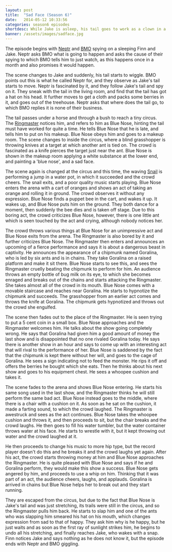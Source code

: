 ```yaml
---
layout: post
title:  "Sad Face (Season 6)"
date:   2014-05-12 10:33:56
categories: season6 episodes
shortdesc: While Jake is asleep, his tail goes to work as a clown in a traveling bug circus.
banner: /assets/images/sadface.jpg
---
```

The episode begins with [Neptr](http://adventuretime.wikia.com/wiki/Neptr) and [BMO](http://adventuretime.wikia.com/wiki/BMO) spying on a sleeping Finn and Jake. Neptr asks BMO what is going to happen and asks the cause of their spying to which BMO tells him to just watch, as this happens once in a month and also promises it would happen.<!--more-->

The scene changes to Jake and suddenly, his tail starts to wiggle. BMO points out this is what he called Neptr for, and they observe as Jake's tail starts to move. Neptr is fascinated by it, and they follow Jake's tail and spy on it. They sneak with the tail in the living room, and find that the tail has got a hat on his head. It further moves to get a cloth and packs some berries in it, and goes out of the treehouse. Neptr asks that where does the tail go, to which BMO replies it is none of their business.

The tail passes under a horse and through a bush to reach a tiny circus. The [Ringmaster](http://adventuretime.wikia.com/wiki/Ringmaster) notices him, and refers to him as Blue Nose, hinting the tail must have worked for quite a time. He tells Blue Nose that he is late, and tells him to put on his makeup. Blue Nose obeys him and goes to a makeup room. The scene changes to inside the circus, where a blind grasshopper is throwing knives at a target at which another ant is tied on. The crowd is fascinated as a knife pierces the target just near the ant. Blue Nose is shown in the makeup room applying a white substance at the lower end, and painting a 'blue nose', and a sad face.

The scene again is changed at the circus and this time, the waving [Snail](http://adventuretime.wikia.com/wiki/Snail) is performing a jump in a water pot, in which it succeeded and the crowd cheers. The snail exits, and a poor quality music starts playing. Blue Nose enters the arena with a cart of oranges and shows an act of taking an orange and rolling it in ground. The crowd observes it without any expression. Blue Nose finds a puppet bee in the cart, and wakes it up. It wakes up, and Blue Nose puts him on the ground. They both dance for a moment, then suddenly the bee dies and is taken off stage. Due to this boring act, the crowd criticizes Blue Nose, however, there is one little ant which is seen touched by the act and crying, although nobody notices her.

The crowd throws various things at Blue Nose for an unimpressive act and Blue Nose exits from the arena. The Ringmaster is also bored by it and further criticizes Blue Nose. The Ringmaster then enters and announces an upcoming of a fierce performance and says it is about a dangerous beast in captivity. He announces the appearance of a chipmunk named Goralina, who is led by six ants and is in chains. They take Goralina on a raised platform and make it sit there. Blue Nose starts to see this, and sees the Ringmaster cruelly beating the chipmunk to perform for him. An audience throws an empty bottle of bug milk on its eye, to which she becomes enraged and breaks out of the chains and starts attacking the Ringmaster. She takes almost all of the crowd in its mouth. Blue Nose comes with a movable staircase and reaches near Goralina. He starts to hypnotize the chipmunk and succeeds. The grasshopper from an earlier act comes and throws the knife at Goralina. The chipmunk gets hypnotized and throws out the crowd she engulfed.

The scene then fades out to the place of the Ringmaster. He is seen trying to put a 5 cent coin in a small box. Blue Nose approaches and the Ringmaster welcomes him. He talks about the show going completely wrong. He says that Goralina had given him a good amount of money the last show and is disappointed that no one rivaled Goralina today. He says there is another show in an hour and says to come up with an interesting act that will rival to the performance of her. Blue Nose is saddened by the fact that the chipmunk is kept there without her will, and goes to the cage of Goralina. He sees a sign indicating not to feed the monster. He rips it off and offers the berries he bought which she eats. Then he thinks about his next show and goes to his equipment chest. He sees a whoopee cushion and takes it.

The scene fades to the arena and shows Blue Nose entering. He starts his same song used in the last show, and the Ringmaster thinks he will still perform the same bad act. Blue Nose instead goes to the middle, where there is a chair with a cushion on it. As soon as he sat on the cushion, it made a farting sound, to which the crowd laughed. The Ringmaster is awestruck and sees as the act continues. Blue Nose takes the whoopee cushion and throws it, and then proceeds to sit, but the chair breaks and the crowd laughs. He then goes to fill his water tumbler, but the water container throws water at his face. He starts to wrestle with it, but it kept throwing out water and the crowd laughed at it.

He then proceeds to change his music to more hip type, but the record player doesn't do this and he breaks it and the crowd laughs yet again. After his act, the crowd starts throwing money at him and Blue Nose approaches the Ringmaster. He is quite pleased with Blue Nose and says if he and Goralina perform, they would make this show a success. Blue Nose gets angered by him, and proceeds to use a whip on him. Thinking that it was part of an act, the audience cheers, laughs, and applauds. Goralina is arrived in chains but Blue Nose helps her to break out and they start running.

They are escaped from the circus, but due to the fact that Blue Nose is Jake's tail and was just stretching, its trails were still in the circus, and so the Ringmaster pulls him back. He starts to slap him and one of the ants who was slapping him smeared his hat on his mouth, which changes expression from sad to that of happy. They ask him why is he happy, but he just waits and as soon as the first ray of sunlight strikes him, he begins to undo all his stretching, and finally reaches Jake, who wakes with a snap. Finn notices Jake and says nothing as he does not know it, but the episode ends with Neptr and BMO giggling.